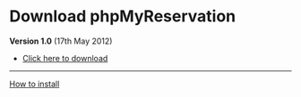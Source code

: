 # Download phpMyReservation #

**Version 1.0** (17th May 2012)
  * [Click here to download](http://www.olejon.net/code/phpmyreservation/files/phpmyreservation-1.0.tar.bz2)


---


[How to install](http://www.olejon.net/code/phpmyreservation/?how_to_install)